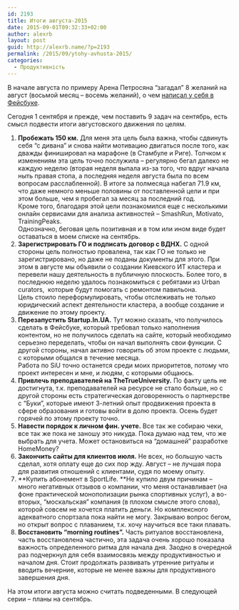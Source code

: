 ```yaml
---
id: 2193
title: Итоги августа-2015
date: 2015-09-01T09:32:33+02:00
author: alexrb
layout: post
guid: http://alexrb.name/?p=2193
permalink: /2015/09/ytohy-avhusta-2015/
categories:
  - Продуктивність
---
```

В начале августа по примеру Арена Петросяна &#8220;загадал&#8221; 8 желаний на август (восьмой месяц &#8211; восемь желаний), о чем <a href="https://www.facebook.com/alex.riabtsev/posts/10153531602288615?pnref=story" target="_blank">написал у себя в Фейсбуке</a>.

Сегодня 1 сентября и прежде, чем поставить 9 задач на сентябрь, есть смысл подвести итоги августовского движения по целям.

  1. **Пробежать 150 км.** Для меня эта цель была важна, чтобы сдвинуть себя &#8220;с дивана&#8221; и снова найти мотивацию двигаться после того, как дважды финишировал на марафоне (в Стамбуле и Риге). Толчком к изменениям эта цель точно послужила &#8211; регулярно бегал далеко не каждую неделю (вторая неделя выпала из-за того, что вдруг начала ныть правая стопа, а последняя неделя августа была по всем вопросам расслабленной). В итоге за полмесяца набегал 71.9 км, что даже немного меньше половины от поставленной цели и при этом больше, чем я пробегал за месяц за последний год.  
    Кроме того, благодаря этой цели познакомился еще с несколькими онлайн сервисами для анализа активностей &#8211; SmashRun, Motivato, TrainingPeaks.  
    Однозначно, беговая цель позитивная и в том или ином виде будет оставаться в моем списке на сентябрь.
  2. **Зарегистрировать ГО и подписать договор с ВДНХ.** С одной стороны цель полностью провалена, так как ГО не только не зарегистрировано, но даже не поданы документы для этого. При этом в августе мы объявили о создании Киевского ИТ кластера и перевели нашу деятельность в публичную плоскость. Более того, в последнюю неделю удалось познакомиться с ребятами из Urban curators,  которые будут помогать с ремонтом павильона.  
    Цель стоило переформулировать, чтобы отслеживать не только юридический аспект деятельности кластера, а вообще создание и движение по этому проекту.
  3. **Перезапустить Startup.In.UA.** Тут можно сказать, что получилось сделать в Фейсбуке, который требовал только наполнения контентом, но не получилось сделать на сайте, который необходимо серьезно переделать, чтобы он начал выполнять свои функции. С другой стороны, начал активно говорить об этом проекте с людьми, с которыми общался в течение месяца.  
    Работа по SiU точно останется среди моих приоритетов, потому что проект интересен и мне, и людям, с которыми общаюсь.
  4. **Привлечь преподавателей на TheTrueUniversity.** По факту цель не достигнута, т.к. преподавателей на ресурсе не стало больше, но с другой стороны есть стратегическая договоренность о партнерстве с &#8220;Буки&#8221;, которые имеют 3-летний опыт продвижения проекта в сфере образования и готовы войти в долю проекта. Осень будет горячей по этому проекту точно.
  5. **Навести порядок к личном фин. учете.** Все так же собираю чеки, все так же пока не заношу это никуда. Пока думаю над тем, что же выбрать для учета. Может остановиться на &#8220;домашней&#8221; разработке HomeMoney?
  6. **Закончить сайты для клиентов июля.** Не всех, но большую часть сделал, хотя оплату еще до сих пор жду. Август &#8211; не лучшая пора для развития отношений с клиентами, судя по моему опыту.
  7. **Купить абонемент в SportLife. **Не купило двум причинам &#8211; много негативных отзывов о компании, что меня останавливает (на фоне практической монополизации рынка спортивных услуг), а во-вторых, &#8220;москальская&#8221; компания (в плохом смысле этого слова), которой совсем не хочется платить деньги. Но комплексного адекватного спортзала пока найти не могу. Закрываю вопрос бегом, но открыт вопрос с плаванием, т.к. хочу научиться все таки плавать.
  8. **Восстановить &#8220;morning routines&#8221;.** Часть ритуалов восстановлена, часть восстановлена частично, эта задача очень хорошо показала важность определенного ритма для начала дня. Заодно в очередной раз подчеркнул для себя взаимосвязь между продуктивностью и началом дня. Стоит продолжать развивать утренние ритуалы и вводить вечерние, которые не менее важны для продуктивного завершения дня.

На этом итоги августа можно считать подведенными. В следующей серии &#8211; планы на сентябрь.